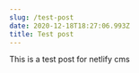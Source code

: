 ```yaml
---
slug: /test-post
date: 2020-12-18T18:27:06.993Z
title: Test post
---
```

This is a test post for netlify cms
